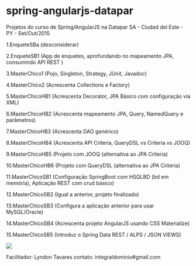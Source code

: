 # spring-angularjs-datapar
Projetos do curso de Spring/AngularJS na Datapar SA - Ciudad del Este - PY - Set/Out/2015

1.EnqueteSBa (desconsiderar)

2.EnqueteSB1 (App de enquetes, aprofundando no mapeamento JPA, consumindo API REST )

3.MasterChico1  (Pojo,  Singleton, Strategy, JUnit, Javadoc)

4.MasterChico2  (Acrescenta Collections e Factory)

5.MasterChicoHB1 (Acrescenta Decorator, JPA Básico com configuração via XML) 

6.MasterChicoHB2 (Acrescenta mapeamento JPA, Query, NamedQuery e parâmetros)

7.MasterChicoHB3 (Acrescenta DAO genérico)

8.MasterChicoHB4 (Acrescenta API Criteria, QueryDSL vs Criteria vs JOOQ)

9.MasterChicoHB5 (Projeto com JOOQ (alternativa ao JPA Criteria)

10.MasterChicoHB6 (Projeto com QueryDSL (alternativa ao JPA Criteria)

11.MasterChicoSB1 (Configuração SpringBoot com HSQLBD (bd em memória), Aplicação REST com crud básico)

12.MasterChicoSB2 (Igual a anterior, projeto finalizado)

13.MasterChicoSB3 (Configura a aplicação anterior para usar MySQL/Oracle)

14.MasterChicoSB4 (Acrescenta projeto AngularJS usando CSS Materialize)

15.MasterChicoSB5 (Introduz o Spring Data REST / ALPS / JSON VIEWS)

![](http://lyndontavares.github.io/images/2015-10-05_22-32-14.png)

Facilitador: Lyndon Tavares
contato: integraldominio#gmail.com
